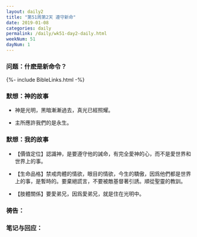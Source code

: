 ```yaml
---
layout: daily2
title: "第51周第2天 遵守新命"
date: 2019-01-08
categories: daily
permalink: /daily/wk51-day2-daily.html
weekNum: 51
dayNum: 1
---
```


### 问题：什麽是新命令？

{%- include BibleLinks.html -%}

### 默想：神的故事 
+ 神是光明，黑暗漸漸過去，真光已經照耀。

+ 主所應許我們的是永生。

### 默想：我的故事
+ 【價值定位】認識神，是要遵守他的誡命，有完全愛神的心，而不是愛世界和世界上的事。

+ 【生命品格】禁戒肉體的情欲，眼目的情欲，今生的驕傲，因爲他們都是世界上的事，是暫時的。要棄絕謊言，不要被敵基督著引誘。順從聖靈的教訓。

+ 【肢體關係】要愛弟兄，因爲愛弟兄，就是住在光明中。

### 祷告：

### 笔记与回应：

